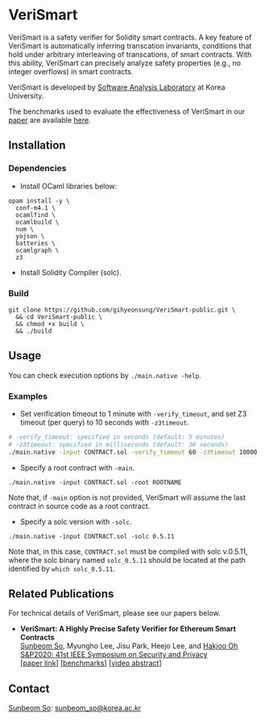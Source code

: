 # VeriSmart

VeriSmart is a safety verifier for Solidity smart contracts.
A key feature of VeriSmart is automatically inferring transcation invariants,
conditions that hold under arbitrary interleaving of transcations, of smart contracts. 
With this ability, VeriSmart can precisely analyze safety properties (e.g., no integer overflows) in smart contracts.

VeriSmart is developed by [Software Analysis Laboratory](http://prl.korea.ac.kr/~pronto/home/) at Korea University.

The benchmarks used to evaluate the effectiveness of VeriSmart in our [paper](https://www.computer.org/csdl/proceedings-article/sp/2020/349700a825/1j2LfVGEWre) are available [here](https://github.com/kupl/VeriSmart-benchmarks).

## Installation

### Dependencies

- Install OCaml libraries below:

```
opam install -y \
  conf-m4.1 \
  ocamlfind \
  ocamlbuild \
  num \
  yojson \
  batteries \
  ocamlgraph \
  z3
```

- Install Solidity Compiler (solc).

### Build

```
git clone https://github.com/gihyeonsung/VeriSmart-public.git \
  && cd VeriSmart-public \
  && chmod +x build \
  && ./build
```

## Usage

You can check execution options by `./main.native -help`.

### Examples

- Set verification timeout to 1 minute with `-verify_timeout`, and set Z3 timeout (per query) to 10 seconds with `-z3timeout`.

```bash
# -verify_timeout: specified in seconds (default: 5 minutes)
# -z3timeout: specified in milliseconds (default: 30 seconds)
./main.native -input CONTRACT.sol -verify_timeout 60 -z3timeout 10000
```

- Specify a root contract with `-main`.

```
./main.native -input CONTRACT.sol -root ROOTNAME
```

Note that, if `-main` option is not provided, VeriSmart will assume the last contract in source code as a root contract.

- Specify a solc version with `-solc`.

```
./main.native -input CONTRACT.sol -solc 0.5.11
```

Note that, in this case, `CONTRACT.sol` must be compiled with solc v.0.5.11,
where the solc binary named `solc_0.5.11` should be located at the path identified by `which solc_0.5.11`.

## Related Publications

For technical details of VeriSmart, please see our papers below.

* **VeriSmart: A Highly Precise Safety Verifier for Ethereum Smart Contracts** <br/>
  [Sunbeom So](https://sites.google.com/site/sunbeomsoprl/), Myungho Lee, Jisu Park, Heejo Lee, and [Hakjoo Oh](http://prl.korea.ac.kr/~pronto/home/) <br/>
  [S&P2020: 41st IEEE Symposium on Security and Privacy](https://www.ieee-security.org/TC/SP2020/) <br/>
  \[[paper link](https://www.computer.org/csdl/proceedings-article/sp/2020/349700a825/1j2LfVGEWre)\] \[[benchmarks](https://github.com/kupl/VeriSmart-benchmarks)\] \[[video abstract](https://www.youtube.com/watch?v=OIqjKqVm-F4)\]

## Contact

[Sunbeom So](https://sites.google.com/site/sunbeomsoprl/): sunbeom_so@korea.ac.kr
